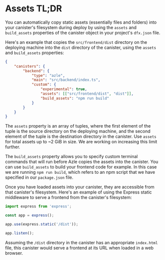 # Assets TL;DR

You can automatically copy static assets (essentially files and folders) into your canister's filesystem during deploy by using the `assets` and `build_assets` properties of the canister object in your project's `dfx.json` file.

Here's an example that copies the `src/frontend/dist` directory on the deploying machine into the `dist` directory of the canister, using the `assets` and `build_assets` properties:

```json
{
    "canisters": {
        "backend": {
            "type": "azle",
            "main": "src/backend/index.ts",
            "custom": {
                "experimental": true,
                "assets": [["src/frontend/dist", "dist"]],
                "build_assets": "npm run build"
            }
        }
    }
}
```

The `assets` property is an array of tuples, where the first element of the tuple is the source directory on the deploying machine, and the second element of the tuple is the destination directory in the canister. Use `assets` for total assets up to ~2 GiB in size. We are working on increasing this limit further.

The `build_assets` property allows you to specify custom terminal commands that will run before Azle copies the assets into the canister. You can use `build_assets` to build your frontend code for example. In this case we are running `npm run build`, which refers to an npm script that we have specified in our `package.json` file.

Once you have loaded assets into your canister, they are accessible from that canister's filesystem. Here's an example of using the Express static middleware to serve a frontend from the canister's filesystem:

```typescript
import express from 'express';

const app = express();

app.use(express.static('/dist'));

app.listen();
```

Assuming the `/dist` directory in the canister has an appropriate `index.html` file, this canister would serve a frontend at its URL when loaded in a web browser.
